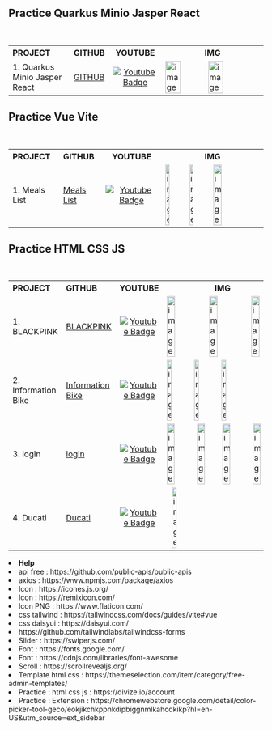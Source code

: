 ##  Practice Quarkus Minio Jasper React
<br/>

<table>
  <tr>
    <th style="text-align: left;">PROJECT</th>
    <th style="text-align: left;">GITHUB</th>
    <th style="text-align: center;">YOUTUBE</th>
    <th style="text-align: center; width: 40%; max-width: 400px;">IMG</th>
  </tr>
  <tr>
    <td style="text-align: left;">1. Quarkus Minio Jasper React</td>
    <td><a href="https://github.com/Earfi/Vue_Food_Finish" alt="meals list github">GITHUB</a></td>
    <td style="text-align: center;"><div id="badges">
    <a href="#"><img src="https://img.shields.io/badge/YouTube-red?style=for-the-badge&logo=youtube&logoColor=white" alt="Youtube Badge" /></a>
  </div></td>
    <td style="display: flex; align-items: center;">
      <img src="https://github.com/Earfi/Quarkus_Minio/assets/129359335/ff3228de-cf41-47b3-a627-2ee886da3909" alt="image" style="width: 40%; max-width: 100px;">
      <img src="https://github.com/Earfi/Quarkus_Minio/assets/129359335/7ab1fd2f-9004-43ff-a4bf-0ab88be597d0" alt="image" style="width: 40%; max-width: 100px; margin-left: 10px;">
    </td>
  </tr>

</table>

##  Practice Vue Vite
<br/>

<table>
  <tr>
    <th style="text-align: left;">PROJECT</th>
    <th style="text-align: left;">GITHUB</th>
    <th style="text-align: center;">YOUTUBE</th>
    <th style="text-align: center; width: 40%; max-width: 400px;">IMG</th>
  </tr>
  <tr>
    <td style="text-align: left;">1. Meals List</td>
    <td><a href="https://github.com/Earfi/Vue_Food_Finish" alt="meals list github">Meals List</a></td>
    <td style="text-align: center;"><div id="badges">
    <a href="#"><img src="https://img.shields.io/badge/YouTube-red?style=for-the-badge&logo=youtube&logoColor=white" alt="Youtube Badge" /></a>
  </div></td>
    <td style="display: flex; align-items: center;">
      <img src="https://github.com/Earfi/Vue_Food_Finish/assets/129359335/b0abb627-cbce-42f3-a945-ce1f4a2a1eaf" alt="image" style="width: 20%; max-width: 100px;">
      <img src="https://github.com/Earfi/Vue_Food_Finish/assets/129359335/90161013-749d-4627-b855-27e1219404b0" alt="image" style="width: 20%; max-width: 100px; margin-left: 10px;">
      <img src="https://github.com/Earfi/Vue_Food_Finish/assets/129359335/bd48ee22-98ce-4d0c-9e5f-a327a5dd1875" alt="image" style="width: 30%; max-width: 100px; margin-left: 10px;">
    </td>
  </tr>

</table>

##  Practice HTML CSS JS
<br/>

<table>
  <tr>
    <th style="text-align: left;">PROJECT</th>
    <th style="text-align: left;">GITHUB</th>
    <th style="text-align: center;">YOUTUBE</th>
    <th style="text-align: center; width: 40%; max-width: 400px;">IMG</th>
  </tr>

<tr>
    <td style="text-align: left;">1. BLACKPINK</td>
    <td><a href="https://github.com/Earfi/html_css_js_practice_blackpink" alt="blackpink Github">BLACKPINK</a></td>
    <td style="text-align: center;"><div id="badges">
    <a href="https://youtu.be/Zw1G42eydko"><img src="https://img.shields.io/badge/YouTube-red?style=for-the-badge&logo=youtube&logoColor=white" alt="Youtube Badge" /></a>
  </div></td>
    <td style="display: flex; align-items: center;">
      <img src="https://github.com/Earfi/Earfi/assets/129359335/3632852d-b546-48cf-9598-94a1a86fa753" alt="image" style="width: 30%; max-width: 100px;">
      <img src="https://github.com/Earfi/Earfi/assets/129359335/ea783c26-b57b-45db-adda-8b9c934edcee" alt="image" style="width: 30%; max-width: 100px; margin-left: 30px;">
      <img src="https://github.com/Earfi/Earfi/assets/129359335/5c6f1e11-5ec4-4219-919c-64c265111913" alt="image" style="width: 30%; max-width: 100px; margin-left: 30px;">
    </td>
  </tr>
  
  <tr>
    <td style="text-align: left;">2. Information Bike</td>
    <td><a href="https://github.com/Earfi/practice_informationBike_html_css_js.git" alt="Information Bike">Information Bike</a></td>
    <td style="text-align: center;"><div id="badges">
    <a href="https://youtu.be/Zw1G42eydko"><img src="https://img.shields.io/badge/YouTube-red?style=for-the-badge&logo=youtube&logoColor=white" alt="Youtube Badge" /></a>
  </div></td>
    <td style="display: flex; align-items: center;">
      <img src="https://github.com/Earfi/practice_informationBike_html_css_js/assets/129359335/a11925bf-f1dc-4784-9f5e-bc8c4ad7769c" alt="image" style="width: 20%; max-width: 100px;">
      <img src="https://github.com/Earfi/practice_informationBike_html_css_js/assets/129359335/248d6520-9263-44c1-ba25-dcdee8960cc4" alt="image" style="width: 20%; max-width: 100px; margin-left: 10px;">
      <img src="https://github.com/Earfi/practice_informationBike_html_css_js/assets/129359335/32d583af-d7fd-44c2-adca-9258fedf77a1" alt="image" style="width: 20%; max-width: 100px; margin-left: 10px;">
    </td>
  </tr>
  
  <tr>
    <td style="text-align: left;">3. login</td>
    <td><a href="https://github.com/Earfi/html_css_js_practice_login" alt="login">login</a></td>
    <td style="text-align: center;"><div id="badges">
    <a href=""><img src="https://img.shields.io/badge/YouTube-red?style=for-the-badge&logo=youtube&logoColor=white" alt="Youtube Badge" /></a>
  </div></td>
   <td style="display: flex; align-items: center;">
      <img src="https://github.com/Earfi/html_css_js_practice_login/assets/129359335/ee3f2fad-c87a-45f2-9f3d-76a2aeb5c117" alt="image" style="width: 30%;">
      <img src="https://github.com/Earfi/html_css_js_practice_login/assets/129359335/bb85e376-e2c6-409f-890d-2099247b592a" alt="image" style="width: 30%; margin-left: 10px;">
      <img src="https://github.com/Earfi/html_css_js_practice_login/assets/129359335/29c0982d-3c21-45ff-975c-a642bac2e038" alt="image" style="width: 30%;">
      <img src="https://github.com/Earfi/html_css_js_practice_login/assets/129359335/e31feaee-d55a-43c9-ae26-ce73f7ad0c15" alt="image" style="width: 30%; margin-left: 10px;">
    </td>
  </tr>
  
  <tr>
    <td style="text-align: left;">4. Ducati</td>
    <td><a href="https://github.com/Earfi/html_css_js_practice_ducati" alt="Ducati">Ducati</a></td>
    <td style="text-align: center;"><div id="badges">
    <a href=""><img src="https://img.shields.io/badge/YouTube-red?style=for-the-badge&logo=youtube&logoColor=white" alt="Youtube Badge" /></a>
  </div></td>
   <td style="display: flex; align-items: center;">
      <img src="https://github.com/Earfi/html_css_js_practice_ducati/assets/129359335/e7b99785-ef28-4f0c-b9ea-de6a551e11b9" alt="image" style="width: 20%; max-width: 100px; margin-left: 10px;">
    </td>
  </tr>
</table>



<li><b>Help</b></li>
<li>api free : https://github.com/public-apis/public-apis</li>
<li>axios : https://www.npmjs.com/package/axios</li>
<li>Icon : https://icones.js.org/</li>
<li>Icon : https://remixicon.com/</li>
<li>Icon PNG : https://www.flaticon.com/</li>
<li>css tailwind : https://tailwindcss.com/docs/guides/vite#vue</li>
<li>css daisyui  : https://daisyui.com/</li>
<li>https://github.com/tailwindlabs/tailwindcss-forms</li>
<li>Silder : https://swiperjs.com/</li>
<li>Font : https://fonts.google.com/</li>
<li>Font : https://cdnjs.com/libraries/font-awesome</li>
<li>Scroll : https://scrollrevealjs.org/</li>
<li>Template html css : https://themeselection.com/item/category/free-admin-templates/</li>
<li>Practice : html css js : https://divize.io/account </li>
<li>Practice : Extension : https://chromewebstore.google.com/detail/color-picker-tool-geco/eokjikchkppnkdipbiggnmlkahcdkikp?hl=en-US&utm_source=ext_sidebar </li> 
